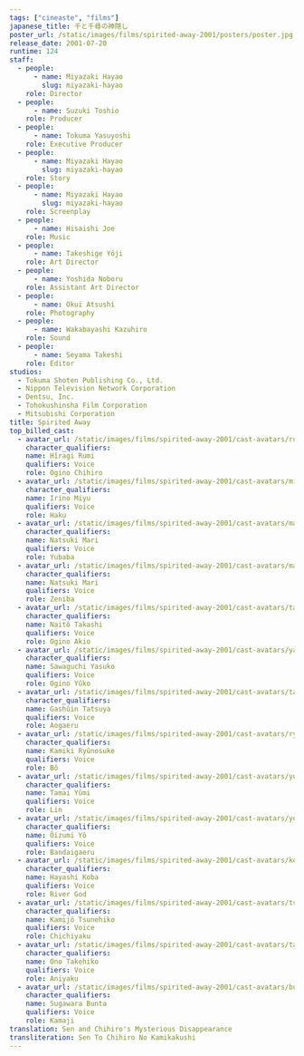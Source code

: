 ```yaml
---
tags: ["cineaste", "films"]
japanese_title: 千と千尋の神隠し
poster_url: /static/images/films/spirited-away-2001/posters/poster.jpg
release_date: 2001-07-20
runtime: 124
staff:
  - people:
      - name: Miyazaki Hayao
        slug: miyazaki-hayao
    role: Director
  - people:
      - name: Suzuki Toshio
    role: Producer
  - people:
      - name: Tokuma Yasuyoshi
    role: Executive Producer
  - people:
      - name: Miyazaki Hayao
        slug: miyazaki-hayao
    role: Story
  - people:
      - name: Miyazaki Hayao
        slug: miyazaki-hayao
    role: Screenplay
  - people:
      - name: Hisaishi Joe
    role: Music
  - people:
      - name: Takeshige Yôji
    role: Art Director
  - people:
      - name: Yoshida Noboru
    role: Assistant Art Director
  - people:
      - name: Okui Atsushi
    role: Photography
  - people:
      - name: Wakabayashi Kazuhiro
    role: Sound
  - people:
      - name: Seyama Takeshi
    role: Editor
studios:
  - Tokuma Shoten Publishing Co., Ltd.
  - Nippon Television Network Corporation
  - Dentsu, Inc.
  - Tohokushinsha Film Corporation
  - Mitsubishi Corporation
title: Spirited Away
top_billed_cast:
  - avatar_url: /static/images/films/spirited-away-2001/cast-avatars/rumi-hiiragi-0.jpg
    character_qualifiers:
    name: Hîragi Rumi
    qualifiers: Voice
    role: Ogino Chihiro
  - avatar_url: /static/images/films/spirited-away-2001/cast-avatars/miyu-irino-0.jpg
    character_qualifiers:
    name: Irino Miyu
    qualifiers: Voice
    role: Haku
  - avatar_url: /static/images/films/spirited-away-2001/cast-avatars/mari-natsuki-0.jpg
    character_qualifiers:
    name: Natsuki Mari
    qualifiers: Voice
    role: Yubaba
  - avatar_url: /static/images/films/spirited-away-2001/cast-avatars/mari-natsuki-1.jpg
    character_qualifiers:
    name: Natsuki Mari
    qualifiers: Voice
    role: Zeniba
  - avatar_url: /static/images/films/spirited-away-2001/cast-avatars/takashi-naito-0.jpg
    character_qualifiers:
    name: Naitô Takashi
    qualifiers: Voice
    role: Ogino Akio
  - avatar_url: /static/images/films/spirited-away-2001/cast-avatars/yasuko-sawaguchi-0.jpg
    character_qualifiers:
    name: Sawaguchi Yasuko
    qualifiers: Voice
    role: Ogino Yûko
  - avatar_url: /static/images/films/spirited-away-2001/cast-avatars/tatsuya-gashuin-0.jpg
    character_qualifiers:
    name: Gashûin Tatsuya
    qualifiers: Voice
    role: Aogaeru
  - avatar_url: /static/images/films/spirited-away-2001/cast-avatars/ryunosuke-kamiki-0.jpg
    character_qualifiers:
    name: Kamiki Ryûnosuke
    qualifiers: Voice
    role: Bô
  - avatar_url: /static/images/films/spirited-away-2001/cast-avatars/yumi-tamai-0.jpg
    character_qualifiers:
    name: Tamai Yûmi
    qualifiers: Voice
    role: Lin
  - avatar_url: /static/images/films/spirited-away-2001/cast-avatars/yo-oizumi-0.jpg
    character_qualifiers:
    name: Ôizumi Yô
    qualifiers: Voice
    role: Bandaigaeru
  - avatar_url: /static/images/films/spirited-away-2001/cast-avatars/koba-hayashi-0.jpg
    character_qualifiers:
    name: Hayashi Koba
    qualifiers: Voice
    role: River God
  - avatar_url: /static/images/films/spirited-away-2001/cast-avatars/tsunehiko-kamijo-0.jpg
    character_qualifiers:
    name: Kamijô Tsunehiko
    qualifiers: Voice
    role: Chichiyaku
  - avatar_url: /static/images/films/spirited-away-2001/cast-avatars/takehiko-ono-0.jpg
    character_qualifiers:
    name: Ono Takehiko
    qualifiers: Voice
    role: Aniyaku
  - avatar_url: /static/images/films/spirited-away-2001/cast-avatars/bunta-sugawara-0.jpg
    character_qualifiers:
    name: Sugawara Bunta
    qualifiers: Voice
    role: Kamaji
translation: Sen and Chihiro's Mysterious Disappearance
transliteration: Sen To Chihiro No Kamikakushi
---
```

